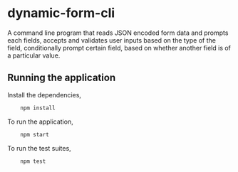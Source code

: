 # dynamic-form-cli
A command line program that reads JSON encoded form data and prompts each fields, accepts and validates user inputs based on the type of the field, conditionally prompt certain field, based on whether another field is of a particular value. 

## Running the application

Install the dependencies,

```javascript
    npm install
```

To run the application,

```javascript
    npm start
```

To run the test suites,

```javascript
    npm test
```
